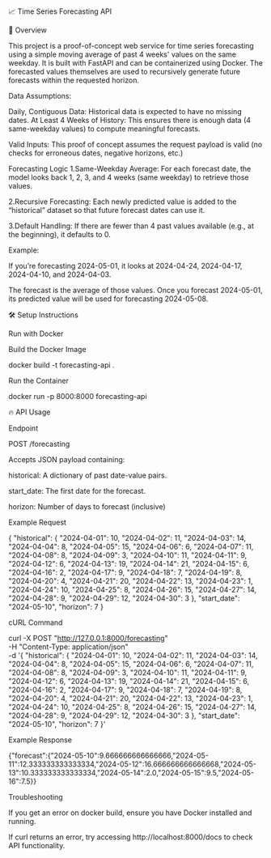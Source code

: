 📈 Time Series Forecasting API

🚀 Overview

This project is a proof-of-concept web service for time series forecasting using a simple moving average of past 4 weeks' values on the same weekday. It is built with FastAPI and can be containerized using Docker. The forecasted values themselves are used to recursively generate future forecasts within the requested horizon.

Data Assumptions:

Daily, Contiguous Data: Historical data is expected to have no missing dates.
At Least 4 Weeks of History: This ensures there is enough data (4 same-weekday values) to compute meaningful forecasts.

Valid Inputs: This proof of concept assumes the request payload is valid (no checks for erroneous dates, negative horizons, etc.)


Forecasting Logic
1.Same-Weekday Average: For each forecast date, the model looks back 1, 2, 3, and 4 weeks (same weekday) to retrieve those values.

2.Recursive Forecasting: Each newly predicted value is added to the “historical” dataset so that future forecast dates can use it.

3.Default Handling: If there are fewer than 4 past values available (e.g., at the beginning), it defaults to 0.

Example:

If you’re forecasting 2024-05-01, it looks at 2024-04-24, 2024-04-17, 2024-04-10, and 2024-04-03.

The forecast is the average of those values. Once you forecast 2024-05-01, its predicted value will be used for forecasting 2024-05-08.


🛠 Setup Instructions

 Run with Docker

Build the Docker Image

docker build -t forecasting-api .

Run the Container

docker run -p 8000:8000 forecasting-api


🔥 API Usage

Endpoint

POST /forecasting

Accepts JSON payload containing:

historical: A dictionary of past date-value pairs.

start_date: The first date for the forecast.

horizon: Number of days to forecast (inclusive)

Example Request

{
  "historical": {
      "2024-04-01": 10,
      "2024-04-02": 11,
      "2024-04-03": 14,
      "2024-04-04": 8,
      "2024-04-05": 15,
      "2024-04-06": 6,
      "2024-04-07": 11,
      "2024-04-08": 8,
      "2024-04-09": 3,
      "2024-04-10": 11,
      "2024-04-11": 9,
      "2024-04-12": 6,
      "2024-04-13": 19,
      "2024-04-14": 21,
      "2024-04-15": 6,
      "2024-04-16": 2,
      "2024-04-17": 9,
      "2024-04-18": 7,
      "2024-04-19": 8,
      "2024-04-20": 4,
      "2024-04-21": 20,
      "2024-04-22": 13,
      "2024-04-23": 1,
      "2024-04-24": 10,
      "2024-04-25": 8,
      "2024-04-26": 15,
      "2024-04-27": 14,
      "2024-04-28": 9,
      "2024-04-29": 12,
      "2024-04-30": 3
  },
  "start_date": "2024-05-10",
  "horizon": 7
}

cURL Command

curl -X POST "http://127.0.0.1:8000/forecasting" \
     -H "Content-Type: application/json" \
     -d '{
          "historical": {
              "2024-04-01": 10,
              "2024-04-02": 11,
              "2024-04-03": 14,
              "2024-04-04": 8,
              "2024-04-05": 15,
              "2024-04-06": 6,
              "2024-04-07": 11,
              "2024-04-08": 8,
              "2024-04-09": 3,
              "2024-04-10": 11,
              "2024-04-11": 9,
              "2024-04-12": 6,
              "2024-04-13": 19,
              "2024-04-14": 21,
              "2024-04-15": 6,
              "2024-04-16": 2,
              "2024-04-17": 9,
              "2024-04-18": 7,
              "2024-04-19": 8,
              "2024-04-20": 4,
              "2024-04-21": 20,
              "2024-04-22": 13,
              "2024-04-23": 1,
              "2024-04-24": 10,
              "2024-04-25": 8,
              "2024-04-26": 15,
              "2024-04-27": 14,
              "2024-04-28": 9,
              "2024-04-29": 12,
              "2024-04-30": 3
          },
          "start_date": "2024-05-10",
          "horizon": 7
     }'


Example Response

{"forecast":{"2024-05-10":9.666666666666666,"2024-05-11":12.333333333333334,"2024-05-12":16.666666666666668,"2024-05-13":10.333333333333334,"2024-05-14":2.0,"2024-05-15":9.5,"2024-05-16":7.5}}


 Troubleshooting

If you get an error on docker build, ensure you have Docker installed and running.

If curl returns an error, try accessing http://localhost:8000/docs to check API functionality.


